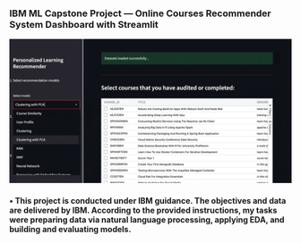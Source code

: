 ### IBM ML Capstone Project — Online Courses Recommender System Dashboard with Streamlit
<p align="center">
  <img src="https://github.com/KAFSALAH/IBM_MachineLearning/blob/main/06%20-%20Recommender%20Systems/L%20-%20Streamlit%20-%20RecommenderSystem/model_gif.gif" width="750">
</p>

#### • This project is conducted under IBM guidance. The objectives and data are delivered by IBM. According to the provided instructions,  my tasks were preparing data via natural language processing, applying EDA, and building and evaluating models.

